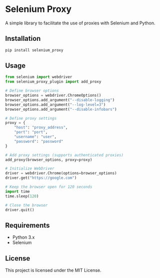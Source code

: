 # Selenium Proxy

A simple library to facilitate the use of proxies with Selenium and Python.

## Installation

```sh
pip install selenium_proxy
```

## Usage

```python
from selenium import webdriver
from selenium_proxy_plugin import add_proxy

# Define browser options
browser_options = webdriver.ChromeOptions()
browser_options.add_argument("--disable-logging")
browser_options.add_argument("--log-level=3")
browser_options.add_argument("--disable-infobars")

# Define proxy settings
proxy = {
    "host": "proxy_address",
    "port": "port",
    "username": "user",
    "password": "password"
}

# Add proxy settings (supports authenticated proxies)
add_proxy(browser_options, proxy=proxy)

# Initialize WebDriver
driver = webdriver.Chrome(options=browser_options)
driver.get("https://google.com")

# Keep the browser open for 120 seconds
import time
time.sleep(120)

# Close the browser
driver.quit()
```

## Requirements
- Python 3.x
- Selenium

## License
This project is licensed under the MIT License.
